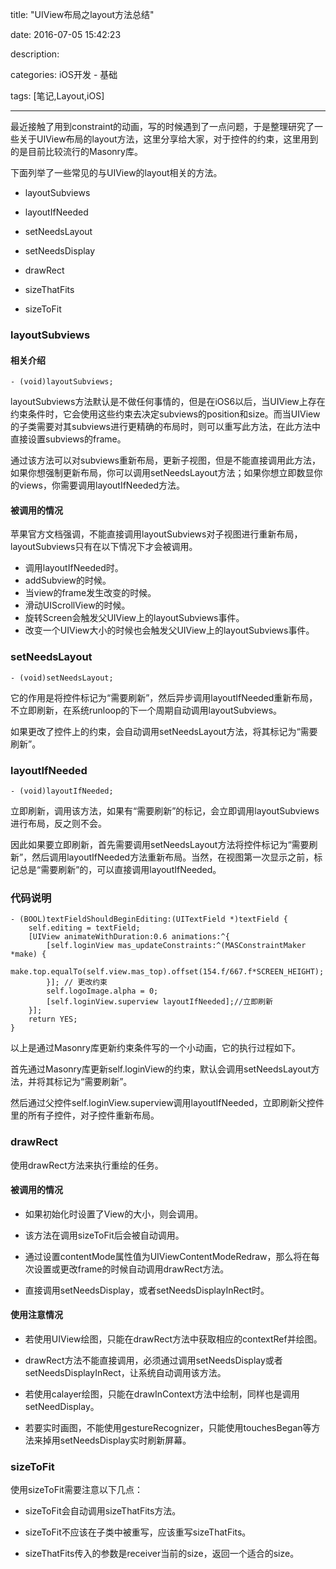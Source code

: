 title: "UIView布局之layout方法总结"

date: 2016-07-05 15:42:23

description:

categories: iOS开发 - 基础

tags: [笔记,Layout,iOS]

---

最近接触了用到constraint的动画，写的时候遇到了一点问题，于是整理研究了一些关于UIView布局的layout方法，这里分享给大家，对于控件的约束，这里用到的是目前比较流行的Masonry库。

<!--more-->

下面列举了一些常见的与UIView的layout相关的方法。

* layoutSubviews

* layoutIfNeeded

* setNeedsLayout

* setNeedsDisplay

* drawRect

* sizeThatFits

* sizeToFit

### layoutSubviews

#### 相关介绍

	- (void)layoutSubviews; 

layoutSubviews方法默认是不做任何事情的，但是在iOS6以后，当UIView上存在约束条件时，它会使用这些约束去决定subviews的position和size。而当UIView的子类需要对其subviews进行更精确的布局时，则可以重写此方法，在此方法中直接设置subviews的frame。

通过该方法可以对subviews重新布局，更新子视图，但是不能直接调用此方法，如果你想强制更新布局，你可以调用setNeedsLayout方法；如果你想立即数显你的views，你需要调用layoutIfNeeded方法。

#### 被调用的情况

苹果官方文档强调，不能直接调用layoutSubviews对子视图进行重新布局，layoutSubviews只有在以下情况下才会被调用。

* 调用layoutIfNeeded时。
* addSubview的时候。
* 当view的frame发生改变的时候。
* 滑动UIScrollView的时候。
* 旋转Screen会触发父UIView上的layoutSubviews事件。
* 改变一个UIView大小的时候也会触发父UIView上的layoutSubviews事件。

### setNeedsLayout

	- (void)setNeedsLayout;

它的作用是将控件标记为“需要刷新”，然后异步调用layoutIfNeeded重新布局，不立即刷新，在系统runloop的下一个周期自动调用layoutSubviews。

如果更改了控件上的约束，会自动调用setNeedsLayout方法，将其标记为“需要刷新”。

### layoutIfNeeded

	- (void)layoutIfNeeded;

立即刷新，调用该方法，如果有“需要刷新”的标记，会立即调用layoutSubviews进行布局，反之则不会。

因此如果要立即刷新，首先需要调用setNeedsLayout方法将控件标记为“需要刷新”，然后调用layoutIfNeeded方法重新布局。当然，在视图第一次显示之前，标记总是“需要刷新”的，可以直接调用layoutIfNeeded。

### 代码说明

	- (BOOL)textFieldShouldBeginEditing:(UITextField *)textField {
	    self.editing = textField;
	    [UIView animateWithDuration:0.6 animations:^{
	        [self.loginView mas_updateConstraints:^(MASConstraintMaker *make) {
	            make.top.equalTo(self.view.mas_top).offset(154.f/667.f*SCREEN_HEIGHT);
	        }]; // 更改约束
	        self.logoImage.alpha = 0;
	        [self.loginView.superview layoutIfNeeded];//立即刷新
	    }];
	    return YES;
	}

以上是通过Masonry库更新约束条件写的一个小动画，它的执行过程如下。

首先通过Masonry库更新self.loginView的约束，默认会调用setNeedsLayout方法，并将其标记为“需要刷新”。

然后通过父控件self.loginView.superview调用layoutIfNeeded，立即刷新父控件里的所有子控件，对子控件重新布局。

### drawRect

使用drawRect方法来执行重绘的任务。

#### 被调用的情况

* 如果初始化时设置了View的大小，则会调用。

* 该方法在调用sizeToFit后会被自动调用。

* 通过设置contentMode属性值为UIViewContentModeRedraw，那么将在每次设置或更改frame的时候自动调用drawRect方法。

* 直接调用setNeedsDisplay，或者setNeedsDisplayInRect时。

#### 使用注意情况

* 若使用UIView绘图，只能在drawRect方法中获取相应的contextRef并绘图。

* drawRect方法不能直接调用，必须通过调用setNeedsDisplay或者 setNeedsDisplayInRect，让系统自动调用该方法。

* 若使用calayer绘图，只能在drawInContext方法中绘制，同样也是调用setNeedDisplay。

* 若要实时画图，不能使用gestureRecognizer，只能使用touchesBegan等方法来掉用setNeedsDisplay实时刷新屏幕。

### sizeToFit

使用sizeToFit需要注意以下几点：

* sizeToFit会自动调用sizeThatFits方法。

* sizeToFit不应该在子类中被重写，应该重写sizeThatFits。

* sizeThatFits传入的参数是receiver当前的size，返回一个适合的size。





